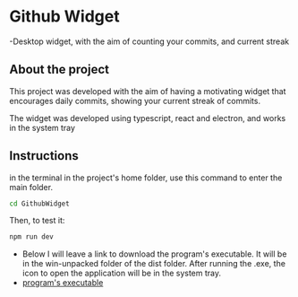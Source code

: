 # Github Widget

-Desktop widget, with the aim of counting your commits, and current streak

## About the project

This project was developed with the aim of having a motivating widget that encourages daily commits, showing your current streak of commits.

The widget was developed using typescript, react and electron, and works in the system tray

## Instructions

in the terminal in the project's home folder, use this command to enter the main folder.

```bash
cd GithubWidget
```
Then, to test it:
```bash
npm run dev
```

- Below I will leave a link to download the program's executable. It will be in the win-unpacked folder of the dist folder. After running the .exe, the icon to open the application will be in the system tray.
- [program's executable](https://drive.google.com/file/d/1HA1nBLq_mQjkuRtSMaEaqnIGliG-OhOw/view?usp=sharing)
